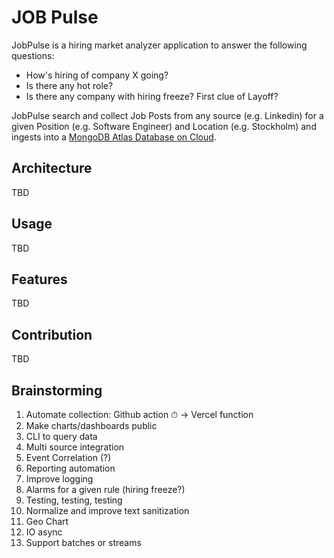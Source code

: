 # JOB Pulse

JobPulse is a hiring market analyzer application to answer the following questions: 
  
- How's hiring of company X going?
- Is there any hot role?
- Is there any company with hiring freeze? First clue of Layoff?

JobPulse search and collect Job Posts from any source (e.g. Linkedin) for a given Position (e.g. Software Engineer) and Location (e.g. Stockholm) and ingests into a [MongoDB Atlas Database on Cloud](https://www.mongodb.com/cloud/atlas). 

## Architecture
 TBD

## Usage
TBD

## Features
TBD

## Contribution
TBD

## Brainstorming
1. Automate collection: Github action ⏱ -> Vercel function
2. Make charts/dashboards public
3. CLI to query data
4. Multi source integration
5. Event Correlation (?)
6. Reporting automation
7. Improve logging
8. Alarms for a given rule (hiring freeze?)
9. Testing, testing, testing
10. Normalize and improve text sanitization
11. Geo Chart
12. IO async
13. Support batches or streams

